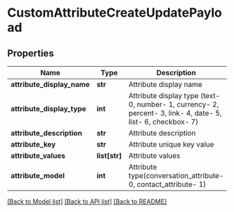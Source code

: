 # CustomAttributeCreateUpdatePayload

## Properties
Name | Type | Description | Notes
------------ | ------------- | ------------- | -------------
**attribute_display_name** | **str** | Attribute display name | [optional] 
**attribute_display_type** | **int** | Attribute display type (text- 0, number- 1, currency- 2, percent- 3, link- 4, date- 5, list- 6, checkbox- 7) | [optional] 
**attribute_description** | **str** | Attribute description | [optional] 
**attribute_key** | **str** | Attribute unique key value | [optional] 
**attribute_values** | **list[str]** | Attribute values | [optional] 
**attribute_model** | **int** | Attribute type(conversation_attribute- 0, contact_attribute- 1) | [optional] 

[[Back to Model list]](../README.md#documentation-for-models) [[Back to API list]](../README.md#documentation-for-api-endpoints) [[Back to README]](../README.md)

